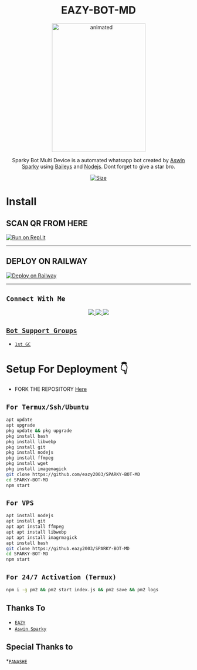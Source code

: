 

<h1 align="center">EAZY-BOT-MD<br></h1>
<p align="center">
<img src="https://i.imgur.com/u9RfIfy.jpeg" alt="animated" width="255" height="350" />
</p>

<p align="center">
Sparky Bot Multi Device is a automated whatsapp bot created by <a href="https://github.com/Sparkymon777" target="_blank">Aswin Sparky</a> using <a href="https://github.com/adiwajshing/Baileys" target="_blank">Baileys</a> and <a href="https://github.com/nodejs" target="_blank">Nodejs</a>. Dont forget to give a star bro.
</p>

<p align="center">
<a href="https://youtu.be/u7mArDtlTZk"><img title="Size" src="https://img.shields.io/badge/Tutorial-Video-green"></a>
</p>

# Install

## SCAN QR FROM HERE

[![Run on Repl.it](https://repl.it/badge/github/Sparkymon777/SPARKY-BOT-MD)](https://replit.com/@Sparkymon777/SPARKY-BOT-Ultra?v=output%20only=1&lite=1#index.js)



----------

<p align="center">



</p>

## DEPLOY ON RAILWAY 

[![Deploy on Railway](https://railway.app/button.svg)](https://railway.app/new)



-------

## ```Connect With Me```
<p align="center">
<a href="https://wa.me/263715882540"><img src="https://img.shields.io/badge/Contact SPARKY-25D366?style=for-the-badge&logo=whatsapp&logoColor=white" />
<a href="https://chat.whatsapp.com/JTUrdnOziKD44ScoBoggmh"><img src="https://img.shields.io/badge/Join Official GC-25D366?style=for-the-badge&logo=whatsapp&logoColor=white" />
<a href="https://youtube.com/@sparkymon777"><img src="https://img.shields.io/badge/Subscribe SPARKY'S CHANNEL-ff0000?style=for-the-badge&logo=youtube&logoColor=ff000000&link=https://www.youtube.com/c/BOTINDO" /><br>
</p>


## ```Bot Support Groups```

- [`1st GC`](https://chat.whatsapp.com/JTUrdnOziKD44ScoBoggmh)

# Setup For Deployment 👇

- FORK THE REPOSITORY [Here](https://github.com/eazy2003/SPARKY-BOT-MD/fork)

## `For Termux/Ssh/Ubuntu`
```bash
apt update
apt upgrade
pkg update && pkg upgrade
pkg install bash
pkg install libwebp
pkg install git
pkg install nodejs
pkg install ffmpeg
pkg install wget
pkg install imagemagick
git clone https://github.com/eazy2003/SPARKY-BOT-MD
cd SPARKY-BOT-MD
npm start
```
## `For VPS`
```bash
apt install nodejs 
apt install git 
apt apt install ffmpeg 
apt apt install libwebp 
apt apt install imagrmagick
apt install bash
git clone https://github.eazy2003/SPARKY-BOT-MD
cd SPARKY-BOT-MD
npm start
```
## `For 24/7 Activation (Termux)`
```bash
npm i -g pm2 && pm2 start index.js && pm2 save && pm2 logs
```
  
  
  ## Thanks To
* [`EAZY`](https://github.com/eazy2003)
* [`Aswin Sparky`](https://github.com/Sparkymon777)


## Special Thanks to
*[`PANASHE`](https://github.com/eazy2003)
